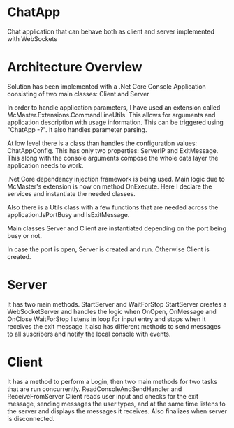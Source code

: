 # ChatApp
Chat application that can behave both as client and server implemented with WebSockets

# Architecture Overview

Solution has been implemented with a .Net Core Console Application consisting of two main classes: Client and Server

In order to handle application parameters, I have used an extension called McMaster.Extensions.CommandLineUtils. This allows for arguments and application description
with usage information. This can be triggered using "ChatApp -?". It also handles parameter parsing.

At low level there is a class than handles the configuration values: ChatAppConfig. This has only two properties: ServerIP and ExitMessage. This along with the console arguments compose the whole data layer the application needs to work.

.Net Core dependency injection framework is being used. Main logic due to McMaster's extension is now on method OnExecute. Here I declare the services and instantiate the needed classes.

Also there is a Utils class with a few functions that are needed across the application.IsPortBusy and IsExitMessage.

Main classes Server and Client are instantiated depending on the port being busy or not.

In case the port is open, Server is created and run. Otherwise Client is created.

# Server

It has two main methods. StartServer and WaitForStop
StartServer creates a WebSocketServer and handles the logic when OnOpen, OnMessage and OnClose
WaitForStop listens in loop for input entry and stops when it receives the exit message
It also has different methods to send messages to all suscribers and notify the local console with events.

# Client

It has a method to perform a Login, then two main methods for two tasks that are run concurrently. ReadConsoleAndSendHandler and ReceiveFromServer
Client reads user input and checks for the exit message, sending messages the user types, and at the same time listens to the server and displays the messages it receives.
Also finalizes when server is disconnected.



